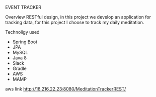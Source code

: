 EVENT TRACKER 

Overview
RESTful design, in this project we develop an application for tracking data, for this project I choose to track my daily meditation.

Technoligy used
- Spring Boot
- JPA
- MySQL
- Java 8
- Slack
- Gradle
- AWS
- MAMP

aws link
http://18.216.22.23:8080/MeditationTrackerREST/


